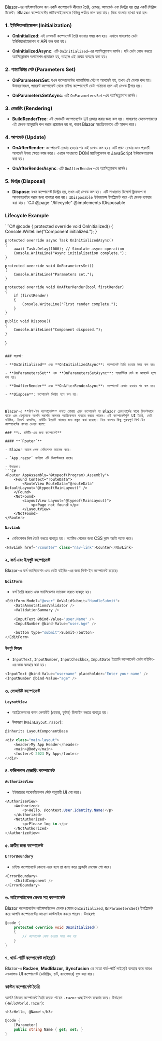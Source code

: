 Blazor-এর লাইফসাইকেল হল একটি কম্পোনেন্ট কীভাবে তৈরি, রেন্ডার, আপডেট এবং ডিস্ট্রয় হয় তার একটি সিরিজ ইভেন্ট। Blazor কম্পোনেন্টের লাইফসাইকেলকে বিভিন্ন পর্যায়ে ভাগ করা যায়। নিচে বাংলায় ব্যাখ্যা করা হল:

### 1. **ইনিশিয়ালাইজেশন (Initialization)**

- **OnInitialized**: এই মেথডটি কম্পোনেন্ট তৈরি হওয়ার সময় কল হয়। এখানে সাধারণত ডেটা ইনিশিয়ালাইজেশন বা API কল করা হয়।
    
- **OnInitializedAsync**: এটি `OnInitialized`-এর অ্যাসিঙ্ক্রোনাস ভার্সন। যদি ডেটা লোড করতে অ্যাসিঙ্ক্রোনাস অপারেশন প্রয়োজন হয়, তাহলে এই মেথড ব্যবহার করা হয়।
    

### 2. **প্যারামিটার সেট (Parameters Set)**

- **OnParametersSet**: যখন কম্পোনেন্টের প্যারামিটার সেট বা আপডেট হয়, তখন এই মেথড কল হয়। উদাহরণস্বরূপ, প্যারেন্ট কম্পোনেন্ট থেকে চাইল্ড কম্পোনেন্টে ডেটা পাঠানো হলে এই মেথড ট্রিগার হয়।
    
- **OnParametersSetAsync**: এটি `OnParametersSet`-এর অ্যাসিঙ্ক্রোনাস ভার্সন।
    

### 3. **রেন্ডারিং (Rendering)**

- **BuildRenderTree**: এই মেথডটি কম্পোনেন্টের UI রেন্ডার করার জন্য কল হয়। সাধারণত ডেভেলপারদের এই মেথড ম্যানুয়ালি কল করার প্রয়োজন হয় না, কারণ Blazor স্বয়ংক্রিয়ভাবে এটি হ্যান্ডল করে।
    

### 4. **আপডেট (Update)**

- **OnAfterRender**: কম্পোনেন্ট রেন্ডার হওয়ার পর এই মেথড কল হয়। এটি প্রথম রেন্ডার এবং পরবর্তী আপডেট উভয় ক্ষেত্রে কাজ করে। এখানে সাধারণত DOM ম্যানিপুলেশন বা JavaScript ইন্টারঅপারেশন করা হয়।
    
- **OnAfterRenderAsync**: এটি `OnAfterRender`-এর অ্যাসিঙ্ক্রোনাস ভার্সন।
    

### 5. **ডিস্ট্রয় (Disposal)**

- **Dispose**: যখন কম্পোনেন্ট ডিস্ট্রয় হয়, তখন এই মেথড কল হয়। এটি সাধারণত রিসোর্স ক্লিনআপ বা আনসাবস্ক্রাইব করার জন্য ব্যবহার করা হয়। `IDisposable` ইন্টারফেস ইমপ্লিমেন্ট করে এই মেথড ব্যবহার করা যায়।
`C# 
	@page "/lifecycle"
@implements IDisposable

<h3>Lifecycle Example</h3>
```C#
@code {
    protected override void OnInitialized()
    {
        Console.WriteLine("Component initialized.");
    }

    protected override async Task OnInitializedAsync()
    {
        await Task.Delay(1000); // Simulate async operation
        Console.WriteLine("Async initialization complete.");
    }

    protected override void OnParametersSet()
    {
        Console.WriteLine("Parameters set.");
    }

    protected override void OnAfterRender(bool firstRender)
    {
        if (firstRender)
        {
            Console.WriteLine("First render complete.");
        }
    }

    public void Dispose()
    {
        Console.WriteLine("Component disposed.");
    }
}
```

### সারমর্ম:

- **OnInitialized** এবং **OnInitializedAsync**: কম্পোনেন্ট তৈরি হওয়ার সময় কল হয়।
    
- **OnParametersSet** এবং **OnParametersSetAsync**: প্যারামিটার সেট বা আপডেট হলে কল হয়।
    
- **OnAfterRender** এবং **OnAfterRenderAsync**: কম্পোনেন্ট রেন্ডার হওয়ার পর কল হয়।
    
- **Dispose**: কম্পোনেন্ট ডিস্ট্রয় হলে কল হয়।
    


Blazor-এ **বিল্ট-ইন কম্পোনেন্ট** বলতে বোঝায় এমন কম্পোনেন্ট যা Blazor ফ্রেমওয়ার্কের সাথে ডিফল্টভাবে থাকে এবং যেগুলোকে আপনি সরাসরি আপনার অ্যাপ্লিকেশনে ব্যবহার করতে পারেন। এই কম্পোনেন্টগুলি UI তৈরি, ডেটা বাইন্ডিং, ইভেন্ট হ্যান্ডলিং, রাউটিং ইত্যাদি কাজের জন্য প্রস্তুত করা হয়েছে। নিচে বাংলায় কিছু গুরুত্বপূর্ণ বিল্ট-ইন কম্পোনেন্টের ব্যাখ্যা দেওয়া হলো:

### **১. রাউটিং-এর জন্য কম্পোনেন্ট**

#### **`Router`**

- Blazor অ্যাপে পেজ নেভিগেশন ম্যানেজ করে।
    
- `App.razor` ফাইলে এটি ডিফল্টভাবে থাকে।
    
- উদাহরণ:
```C# 
<Router AppAssembly="@typeof(Program).Assembly">
    <Found Context="routeData">
        <RouteView RouteData="@routeData" DefaultLayout="@typeof(MainLayout)" />
    </Found>
    <NotFound>
        <LayoutView Layout="@typeof(MainLayout)">
            <p>Page not found!</p>
        </LayoutView>
    </NotFound>
</Router>
```

#### **`NavLink`**

- নেভিগেশন লিঙ্ক তৈরি করতে ব্যবহৃত হয়। অ্যাক্টিভ পেজের জন্য CSS ক্লাস অটো অ্যাড করে।
    
```C#
<NavLink href="/counter" class="nav-link">Counter</NavLink>
```

### **২. ফর্ম এবং ইনপুট কম্পোনেন্ট**

Blazor-এ ফর্ম ভ্যালিডেশন এবং ডেটা বাইন্ডিং-এর জন্য বিল্ট-ইন কম্পোনেন্ট রয়েছে:

#### **`EditForm`**

- ফর্ম তৈরি করতে এবং ভ্যালিডেশন ম্যানেজ করতে ব্যবহৃত হয়।
```C#
<EditForm Model="@user" OnValidSubmit="HandleSubmit">
    <DataAnnotationsValidator />
    <ValidationSummary />
    
    <InputText @bind-Value="user.Name" />
    <InputNumber @bind-Value="user.Age" />
    
    <button type="submit">Submit</button>
</EditForm>
```

#### **ইনপুট ফিল্ডস**

- `InputText`, `InputNumber`, `InputCheckbox`, `InputDate` ইত্যাদি কম্পোনেন্ট ডেটা বাইন্ডিং-এর জন্য ব্যবহার করা হয়।
```C#
<InputText @bind-Value="username" placeholder="Enter your name" />
<InputNumber @bind-Value="age" />
```

### **৩. লেআউট কম্পোনেন্ট**

#### **`LayoutView`**

- অ্যাপ্লিকেশনের কমন লেআউট (হেডার, ফুটার) ডিফাইন করতে ব্যবহৃত হয়।
    
- উদাহরণ (`MainLayout.razor`):
```C#
@inherits LayoutComponentBase

<div class="main-layout">
    <header>My App Header</header>
    <main>@Body</main>
    <footer>© 2023 My App</footer>
</div>
```

### **৪. কন্ডিশনাল রেন্ডারিং কম্পোনেন্ট**

#### **`AuthorizeView`**

- ইউজারের অথেনটিকেশন স্টেট অনুযায়ী UI শো করে।
```C#
<AuthorizeView>
    <Authorized>
        <p>Hello, @context.User.Identity.Name!</p>
    </Authorized>
    <NotAuthorized>
        <p>Please log in.</p>
    </NotAuthorized>
</AuthorizeView>
```

### **৫. ত্রুটির জন্য কম্পোনেন্ট**

#### **`ErrorBoundary`**

- চাইল্ড কম্পোনেন্টে কোনো এরর হলে তা ক্যাচ করে ফ্রেন্ডলি মেসেজ শো করে।
```C#
<ErrorBoundary>
    <ChildComponent />
</ErrorBoundary>
```

### **৬. লাইফসাইকেল মেথড সহ কম্পোনেন্ট**

Blazor কম্পোনেন্টের লাইফসাইকেল মেথড (যেমন `OnInitialized`, `OnParametersSet`) ইমপ্লিমেন্ট করে আপনি কম্পোনেন্টের আচরণ কাস্টমাইজ করতে পারেন। উদাহরণ:

```C#
@code {
    protected override void OnInitialized()
    {
        // কম্পোনেন্ট লোড হওয়ার সময় কল হয়
    }
}
```

### **৭. থার্ড-পার্টি কম্পোনেন্ট লাইব্রেরি**

Blazor-এ **Radzen**, **MudBlazor**, **Syncfusion** এর মতো থার্ড-পার্টি লাইব্রেরি ব্যবহার করে আরও এডভান্সড UI কম্পোনেন্ট (ডাটাগ্রিড, চার্ট, ক্যালেন্ডার) যুক্ত করা যায়।

### **কাস্টম কম্পোনেন্ট তৈরি**

আপনি নিজের কম্পোনেন্ট তৈরি করতে পারেন `.razor` এক্সটেনশন ব্যবহার করে। উদাহরণ (`HelloWorld.razor`):

```C#
<h3>Hello, @Name!</h3>

@code {
    [Parameter]
    public string Name { get; set; }
}
```

